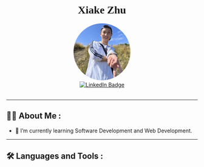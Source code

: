 <!-- 
 Code modified from https://www.sitepoint.com/github-profile-readme/
 -->
<div style="text-align: center">
<h1 style="font-family: Georgia">Xiake Zhu</h1>
<img src="https://raw.githubusercontent.com/xiakezhu/LectureImageStore/main/img/IMG_2022.JPG?token=AXIPFJDOQSIMYKQBHBA7RW3CPHI26" style="width: 150px; height:150px; border-radius: 90px; object-fit:cover;">
</div>

<div style="text-align: center" >
<a href="https://www.linkedin.com/in/xiake-zhu-7b427b152/">
<img src="https://img.shields.io/badge/LinkedIn-blue?style=for-the-badge&logo=linkedin&logoColor=white" alt="LinkedIn Badge"/>
</a>
</div>

<div style="text-align: center">
<img src="https://komarev.com/ghpvc/?username=xiakezhu&style=flat-square&color=blue" alt=""/>
</div>

---
## :man_technologist: About Me :
- 🌱 I’m currently learning Software Development and Web Development.

---

## :hammer_and_wrench: Languages and Tools :


<!--
**xiakezhu/xiakezhu** is a ✨ _special_ ✨ repository because its `README.md` (this file) appears on your GitHub profile.

Here are some ideas to get you started:

- 🔭 I’m currently working on ...
- 🌱 I’m currently learning ...
- 👯 I’m looking to collaborate on ...
- 🤔 I’m looking for help with ...
- 💬 Ask me about ...
- 📫 How to reach me: ...
- 😄 Pronouns: ...
- ⚡ Fun fact: ...
-->
